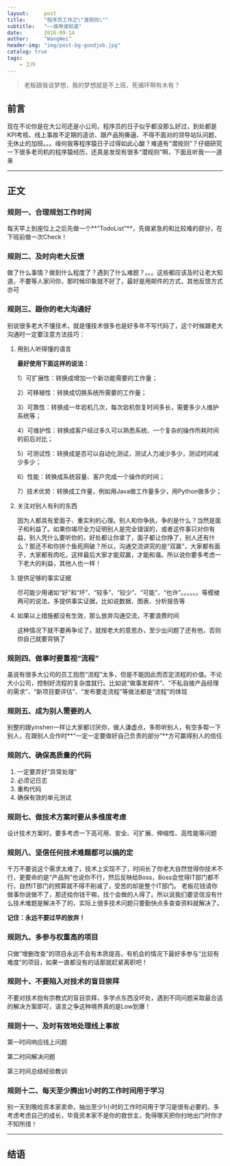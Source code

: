```yaml
---
layout:     post
title:      "程序员工作之\"潜规则\""
subtitle:   "——谁用谁知道"
date:       2016-09-14
author:     "WangWei"
header-img: "img/post-bg-goodjob.jpg"
catalog: true
tags:
    - 工作
---
```



> 老板跟我谈梦想，我的梦想就是不上班，死循环啊有木有？

## 前言

现在不论你是在大公司还是小公司，程序员的日子似乎都没那么好过，到处都是KPI考核、线上事故不定期的造访、跟产品狗撕逼、不得不面对的领导站队问题、无休止的加班。。。缘何我等程序猿日子过得如此心酸？难道有“潜规则”？仔细研究一下很多老司机的程序猿经历，还真是发现有很多“潜规则”啊，下面且听我一一道来

---

## 正文

### 规则一、合理规划工作时间

每天早上到座位上之后先做一个**“TodoList”**，先做紧急的和比较难的部分，在下班前做一次Check！

### 规则二、及时向老大反馈

做了什么事情？做到什么程度了？遇到了什么难题？。。。这些都应该及时让老大知道，不要等人家问你，那时候印象就不好了，最好是用邮件的方式，其他反馈方式亦可

### 规则三、跟你的老大沟通好

别说很多老大不懂技术，就是懂技术很多也是好多年不写代码了，这个时候跟老大沟通时一定要注意方法技巧：

1. 用别人听得懂的语言

   **最好使用下面这样的说法：**

   1）可扩展性：转换成增加一个新功能需要的工作量；

   2）可移植性：转换成切换系统所需要的工作量；

   3）可靠性：转换成一年宕机几次，每次宕机恢复时间多长，需要多少人维护系统等；

   4）可维护性：转换成客户经过多久可以熟悉系统、一个复杂的操作所耗时间的前后对比；

   5）可测试性：转换成是否可以自动化测试，测试人力减少多少，测试时间减少多少；

   6）性能：转换成系统容量、客户完成一个操作的时间；

   7）技术优势：转换成工作量，例如用Java做工作量多少，用Python做多少；
2. 关注对别人有利的东西

   因为人都具有爱面子、重实利的心理。别人和你争执，争的是什么？当然是面子和利益了。如果你竭尽全力证明别人是完全错误的，或者这件事只对你有益，别人凭什么要听你的，好处都让你拿了，面子都让你挣了，别人还有什么？那还不和你拼个鱼死网破？所以，沟通交流讲究的是“双赢”，大家都有面子，大家都有肉吃，这样最后大家才能双赢，才能和谐。所以说你要多考虑一下老大的利益，其他人也一样！

3. 提供足够的事实证据

   尽可能少用诸如“好”和“坏”、“较多”、“较少”、“可能”、“也许”。。。。。。等模棱两可的说法，多提供事实证据，比如说数据、图表、分析报告等
   
4. 如果以上措施都没有生效，那么放弃沟通交流，不要浪费时间

   这种情况下就不要再争论了，就按老大的意思办，至少出问题了还有他，否则你自己就要背锅了

### 规则四、做事时要重视“流程”

虽说有很多大公司的员工抱怨“流程”太多，但是不能因此而否定流程的价值。不论大小公司，控制好流程的复杂度就行。比如说“做事发邮件”、“不私自接产品经理的需求”、“新项目要评估”、“发布要走流程”等做法都是“流程”的体现

### 规则五、成为别人需要的人

别整的跟yinshen一样让大家都讨厌你，做人谦虚点，多聆听别人，有空多帮一下别人，在跟别人合作时**“一定一定要做好自己负责的部分”**方可赢得别人的信任

### 规则六、确保高质量的代码

1. 一定要弄好“异常处理”
2. 必须记日志
3. 重构代码
4. 确保有效的单元测试

### 规则七、做技术方案时要从多维度考虑

设计技术方案时，要多考虑一下高可用、安全、可扩展、伸缩性、高性能等问题

### 规则八、坚信任何技术难题都可以搞的定

千万不要说这个需求太难了，技术上实现不了，时间长了你老大自然觉得你技术不行，更要命的是“产品狗”也说你不行，然后反映给Boss，Boss会觉得IT部门都不行，自然IT部门的预算就不得不削减了，受苦的却是整个IT部门。
老板花钱请你做事你说做不了，那还给你钱干嘛，找个会做的人得了。所以说我们要坚信没有什么技术难题是解决不了的，实际上很多技术问题只要勤快点多查查资料就解决了。

**记住：永远不要过早的放弃！**

### 规则九、多参与权重高的项目

只做"增删改查"的项目永远不会有本质提高，有机会的情况下最好多参与“比较有难度”的项目，如果一直都没有的话那就赶紧离职吧！

### 规则十、不要陷入对技术的盲目崇拜

不要对技术抱有宗教式的盲目崇拜，多学点东西没坏处，遇到不同问题采取最合适的解决方案即可，语言之争这种境界真的是Low到爆！

### 规则十一、及时有效地处理线上事故

第一时间响应线上问题

第二时间解决问题

第三时间总结经验教训

### 规则十二、每天至少腾出1小时的工作时间用于学习

别一天到晚给资本家卖命，抽出至少1小时的工作时间用于学习是很有必要的。多考虑考虑自己的成长，毕竟资本家不是你的救世主，免得哪天把你扫地出门时你才不知所措！

---

## 结语


